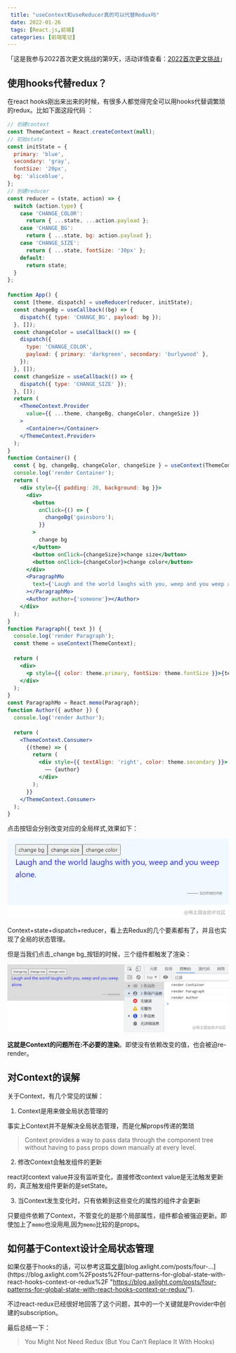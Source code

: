 ```yaml
---
 title: "useContext和useReducer真的可以代替Redux吗"
 date: 2022-01-26
 tags: [React.js,前端]
 categories: [前端笔记]
---
```


「这是我参与2022首次更文挑战的第9天，活动详情查看：[2022首次更文挑战](https://juejin.cn/post/7052884569032392740 "https://juejin.cn/post/7052884569032392740")」

使用hooks代替redux？
---------------

在react hooks刚出来出来的时候，有很多人都觉得完全可以用hooks代替调繁琐的redux。比如下面这段代码 ：

```jsx
// 创建context
const ThemeContext = React.createContext(null);
// 初始state
const initState = {
  primary: 'blue',
  secondary: 'gray',
  fontSize: '20px',
  bg: 'aliceblue',
};
// 创建reducer
const reducer = (state, action) => {
  switch (action.type) {
    case 'CHANGE_COLOR':
      return { ...state, ...action.payload };
    case 'CHANGE_BG':
      return { ...state, bg: action.payload };
    case 'CHANGE_SIZE':
      return { ...state, fontSize: '30px' };
    default:
      return state;
  }
};

function App() {
  const [theme, dispatch] = useReducer(reducer, initState);
  const changeBg = useCallback((bg) => {
    dispatch({ type: 'CHANGE_BG', payload: bg });
  }, []);
  const changeColor = useCallback(() => {
    dispatch({
      type: 'CHANGE_COLOR',
      payload: { primary: 'darkgreen', secondary: 'burlywood' },
    });
  }, []);
  const changeSize = useCallback(() => {
    dispatch({ type: 'CHANGE_SIZE' });
  }, []);
  return (
    <ThemeContext.Provider
      value={{ ...theme, changeBg, changeColor, changeSize }}
    >
      <Container></Container>
    </ThemeContext.Provider>
  );
}
function Container() {
  const { bg, changeBg, changeColor, changeSize } = useContext(ThemeContext);
  console.log('render Container');
  return (
    <div style={{ padding: 20, background: bg }}>
      <div>
        <button
          onClick={() => {
            changeBg('gainsboro');
          }}
        >
          change bg
        </button>
        <button onClick={changeSize}>change size</button>
        <button onClick={changeColor}>change color</button>
      </div>
      <ParagraphMo
        text={'Laugh and the world laughs with you, weep and you weep alone.'}
      ></ParagraphMo>
      <Author author={'someone'}></Author>
    </div>
  );
}
function Paragraph({ text }) {
  console.log('render Paragraph');
  const theme = useContext(ThemeContext);

  return (
    <div>
      <p style={{ color: theme.primary, fontSize: theme.fontSize }}>{text}</p>
    </div>
  );
}
const ParagraphMo = React.memo(Paragraph);
function Author({ author }) {
  console.log('render Author');

  return (
    <ThemeContext.Consumer>
      {(theme) => {
        return (
          <div style={{ textAlign: 'right', color: theme.secondary }}>
            —— {author}
          </div>
        );
      }}
    </ThemeContext.Consumer>
  );
}
```

点击按钮会分别改变对应的全局样式,效果如下：

![image.png](../imgs/89ff069b244a4e5d8073f425cab0a975.png)

Context+state+dispatch+reducer，看上去Redux的几个要素都有了，并且也实现了全局的状态管理。

但是当我们点击_change bg_按钮的时候，三个组件都触发了渲染：

![image.png](../imgs/751b1d25cf79455ba6d7e3edcffeda52.png)

**这就是Context的问题所在:不必要的渲染**。即使没有依赖改变的值，也会被迫re-render。

对Context的误解
-----------

关于Context，有几个常见的误解：

1.  Context是用来做全局状态管理的

事实上Context并不是解决全局状态管理，而是化解props传递的繁琐

> Context provides a way to pass data through the component tree without having to pass props down manually at every level.

2.  修改Context会触发组件的更新

react对context value并没有监听变化，直接修改context value是无法触发更新的，真正触发组件更新的是setState。

3.  当Context发生变化时，只有依赖到这些变化的属性的组件才会更新

只要组件依赖了Context，不管变化的是那个局部属性，组件都会被强迫更新。即使加上了`memo`也没用用,因为`memo`比较的是props。

如何基于Context设计全局状态管理
-------------------

如果仅基于hooks的话，可以参考这篇[文章](https://blog.axlight.com%2Fposts%2Ffour-patterns-for-global-state-with-react-hooks-context-or-redux%2F "https://blog.axlight.com/posts/four-patterns-for-global-state-with-react-hooks-context-or-redux/")[blog.axlight.com/posts/four-…](https://blog.axlight.com%2Fposts%2Ffour-patterns-for-global-state-with-react-hooks-context-or-redux%2F "https://blog.axlight.com/posts/four-patterns-for-global-state-with-react-hooks-context-or-redux/").

不过react-redux已经很好地回答了这个问题，其中的一个关键就是Provider中创建的subscription。

最后总结一下：

> You Might Not Need Redux (But You Can’t Replace It With Hooks)
